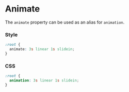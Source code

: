 # Animate

The `animate` property can be used as an alias for `animation`.

<!-- tabs:start -->

### **Style**

```css
:root {
  animate: 3s linear 1s slidein;
}
```

### **CSS**

```css
:root {
  animation: 3s linear 1s slidein;
}
```

<!-- tabs:end -->
